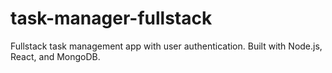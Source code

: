 # task-manager-fullstack
Fullstack task management app with user authentication. Built with Node.js, React, and MongoDB.
